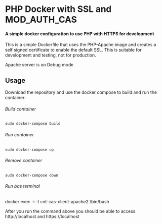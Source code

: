 # PHP Docker with SSL and MOD_AUTH_CAS

#### A simple docker configuration to use PHP with HTTPS for development

This is a simple Dockerfile that uses the PHP-Apache image and creates a self
signed certificate to enable the default SSL. This is suitable for development
and testing, not for production.

Apache server is on Debug mode


## Usage

Download the repository and use the docker compose to build and run the
container:

###### Build container
```
sudo docker-compose build
```
###### Run container
```
sudo docker-compose up
```

###### Remove container
```
sudo docker-compose down
```

###### Run bas terminal

docker exec -i -t cnt-cas-client-apache2 /bin/bash

After you run the command above you should be able to access http://localhost
and https://localhost

